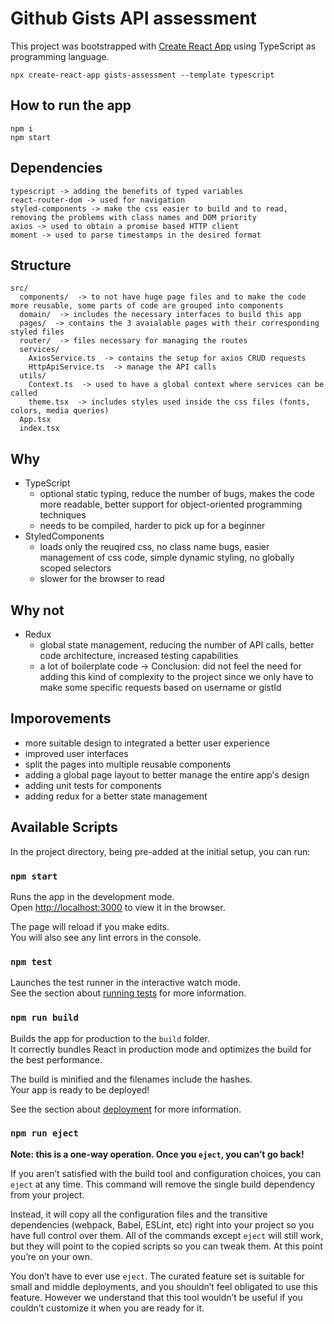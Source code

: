 # Github Gists API assessment

This project was bootstrapped with [Create React App](https://github.com/facebook/create-react-app) using TypeScript as programming language.

```
npx create-react-app gists-assessment --template typescript
```

## How to run the app

```
npm i
npm start
```

## Dependencies

```
typescript -> adding the benefits of typed variables
react-router-dom -> used for navigation
styled-components -> make the css easier to build and to read, removing the problems with class names and DOM priority
axios -> used to obtain a promise based HTTP client
moment -> used to parse timestamps in the desired format
```

## Structure

```
src/
  components/  -> to not have huge page files and to make the code more reusable, some parts of code are grouped into components
  domain/  -> includes the necessary interfaces to build this app
  pages/  -> contains the 3 avaialable pages with their corresponding styled files
  router/  -> files necessary for managing the routes
  services/
    AxiosService.ts  -> contains the setup for axios CRUD requests
    HttpApiService.ts  -> manage the API calls
  utils/
    Context.ts  -> used to have a global context where services can be called
    theme.tsx  -> includes styles used inside the css files (fonts, colors, media queries)
  App.tsx
  index.tsx
```

## Why

- TypeScript
  - optional static typing, reduce the number of bugs, makes the code more readable, better support for object-oriented programming techniques
  * needs to be compiled, harder to pick up for a beginner
- StyledComponents
  - loads only the reuqired css, no class name bugs, easier management of css code, simple dynamic styling, no globally scoped selectors
  * slower for the browser to read

## Why not

- Redux
  - global state management, reducing the number of API calls, better code architecture, increased testing capabilities
  * a lot of boilerplate code
    -> Conclusion: did not feel the need for adding this kind of complexity to the project since we only have to make some specific requests based on username or gistId

## Imporovements

- more suitable design to integrated a better user experience
- improved user interfaces
- split the pages into multiple reusable components
- adding a global page layout to better manage the entire app's design
- adding unit tests for components
- adding redux for a better state management

## Available Scripts

In the project directory, being pre-added at the initial setup, you can run:

### `npm start`

Runs the app in the development mode.\
Open [http://localhost:3000](http://localhost:3000) to view it in the browser.

The page will reload if you make edits.\
You will also see any lint errors in the console.

### `npm test`

Launches the test runner in the interactive watch mode.\
See the section about [running tests](https://facebook.github.io/create-react-app/docs/running-tests) for more information.

### `npm run build`

Builds the app for production to the `build` folder.\
It correctly bundles React in production mode and optimizes the build for the best performance.

The build is minified and the filenames include the hashes.\
Your app is ready to be deployed!

See the section about [deployment](https://facebook.github.io/create-react-app/docs/deployment) for more information.

### `npm run eject`

**Note: this is a one-way operation. Once you `eject`, you can’t go back!**

If you aren’t satisfied with the build tool and configuration choices, you can `eject` at any time. This command will remove the single build dependency from your project.

Instead, it will copy all the configuration files and the transitive dependencies (webpack, Babel, ESLint, etc) right into your project so you have full control over them. All of the commands except `eject` will still work, but they will point to the copied scripts so you can tweak them. At this point you’re on your own.

You don’t have to ever use `eject`. The curated feature set is suitable for small and middle deployments, and you shouldn’t feel obligated to use this feature. However we understand that this tool wouldn’t be useful if you couldn’t customize it when you are ready for it.
